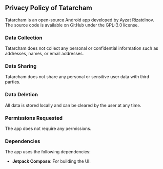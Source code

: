 ## Privacy Policy of Tatarcham

Tatarcham is an open-source Android app developed by Ayzat Rizatdinov.  
The source code is available on GitHub under the GPL-3.0 license.

### Data Collection

Tatarcham does not collect any personal or confidential information such as addresses, names, or email addresses.

### Data Sharing

Tatarcham does not share any personal or sensitive user data with third parties.

### Data Deletion

All data is stored locally and can be cleared by the user at any time.  

### Permissions Requested

The app does not require any permissions.

### Dependencies

The app uses the following dependencies:

- **Jetpack Compose**: For building the UI.
